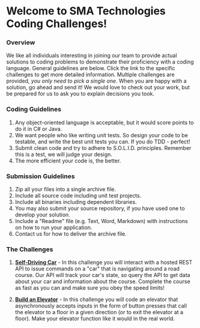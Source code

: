 # Welcome to SMA Technologies Coding Challenges!

### Overview
We like all individuals interesting in joining our team to provide actual solutions to coding problems to demonstrate their proficiency with a coding language.  General guidelines are below. Click the link to the specific challenges to get more detailed information.  Multiple challenges are provided, *you only need to pick a single one*.    When you are happy with a solution, go ahead and send it!  We would love to check out your work, but be prepared for us to ask you to explain decisions you took.

### Coding Guidelines

 1. Any object-oriented language is acceptable, but it would score points to do it in C# or Java.
 2. We want people who like writing unit tests.  So design your code to be testable, and write the best unit tests you can.  If you do TDD - perfect!
 3. Submit clean code and try to adhere to S.O.L.I.D. principles. Remember this is a test, we will judge your design.
 4. The more efficient your code is, the better.

### Submission Guidelines

 1. Zip all your files into a single archive file.
 2. Include all source code including unit test projects.
 3. Include all binaries including dependent libraries.
 4. You may also submit your source repository, if you have used one to develop your solution.
 5. Include a "Readme" file (e.g. Text, Word, Markdown) with instructions on how to run your application.
 6. Contact us for how to deliver the archive file.

### The Challenges

1. **[Self-Driving Car](self-driving-car/README.md)** - In this challenge you will interact with a hosted REST API to issue commands on a "car" that is navigating around a road course.  Our API will track your car's state, so query the API to get data about your car  and information about the course.  Complete the course as fast as you can and make sure you obey the speed limits!

2. **[Build an Elevator](elevator/README.md)** - In this challenge you will code an elevator that asynchronously accepts inputs in the form of button presses that call the elevator to a floor in a given direction (or to exit the elevator at a floor).  Make your elevator function like it would in the real world.